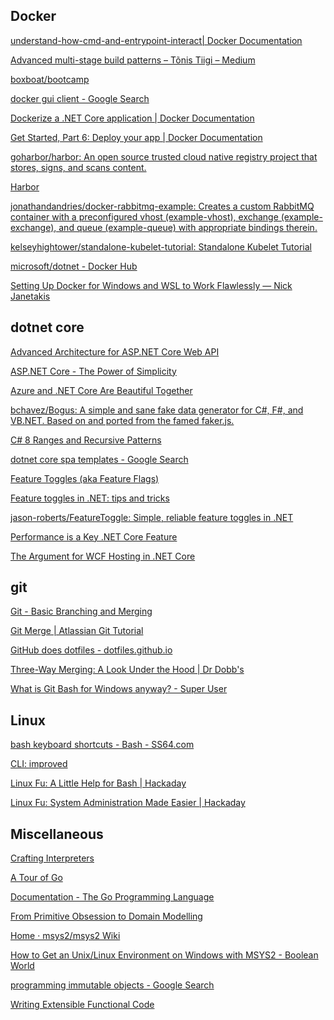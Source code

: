 ## Docker

<dl>

[understand-how-cmd-and-entrypoint-interact| Docker Documentation](https://docs.docker.com/engine/reference/builder/#understand-how-cmd-and-entrypoint-interact)

[Advanced multi-stage build patterns – Tõnis Tiigi – Medium](https://medium.com/@tonistiigi/advanced-multi-stage-build-patterns-6f741b852fae)

[boxboat/bootcamp](https://github.com/boxboat/bootcamp)

[docker gui client - Google Search](https://www.google.com/search?q=docker+gui+client&rlz=1C1CAFC_enUS805US805&oq=docker+gui+client&aqs=chrome..69i57j0l3.1951j0j7&sourceid=chrome&ie=UTF-8)

[Dockerize a .NET Core application | Docker Documentation](https://docs.docker.com/engine/examples/dotnetcore/)

[Get Started, Part 6: Deploy your app | Docker Documentation](https://docs.docker.com/v17.09/get-started/part6/)

[goharbor/harbor: An open source trusted cloud native registry project that stores, signs, and scans content.](https://github.com/goharbor/harbor)

[Harbor](https://goharbor.io/)

[jonathandandries/docker-rabbitmq-example: Creates a custom RabbitMQ container with a preconfigured vhost (example-vhost), exchange (example-exchange), and queue (example-queue) with appropriate bindings therein.](https://github.com/jonathandandries/docker-rabbitmq-example)

[kelseyhightower/standalone-kubelet-tutorial: Standalone Kubelet Tutorial](https://github.com/kelseyhightower/standalone-kubelet-tutorial)

[microsoft/dotnet - Docker Hub](https://hub.docker.com/r/microsoft/dotnet/)

[Setting Up Docker for Windows and WSL to Work Flawlessly — Nick Janetakis](https://nickjanetakis.com/blog/setting-up-docker-for-windows-and-wsl-to-work-flawlessly)

</dl>

## dotnet core

<dl>

[Advanced Architecture for ASP.NET Core Web API](https://www.infoq.com/articles/advanced-architecture-aspnet-core)

[ASP.NET Core - The Power of Simplicity](https://www.infoq.com/articles/aspnetcore-power-of-simplicity)

[Azure and .NET Core Are Beautiful Together](https://www.infoq.com/articles/azure-and-net-core?utm_campaign=rightbar_v2&utm_source=infoq&utm_medium=articles_link&utm_content=link_text)

[bchavez/Bogus: A simple and sane fake data generator for C#, F#, and VB.NET. Based on and ported from the famed faker.js.](https://github.com/bchavez/Bogus)

[C# 8 Ranges and Recursive Patterns](https://www.infoq.com/articles/cs8-ranges-and-recursive-patterns?utm_campaign=rightbar_v2&utm_source=infoq&utm_medium=articles_link&utm_content=link_text)

[dotnet core spa templates - Google Search](https://www.google.com/search?rlz=1C1CAFC_enUS805US805&ei=meCjW-WuM4PSsAX21rigDw&q=dotnet+core+spa+templates&oq=dotnet+core+spa&gs_l=psy-ab.3.1.0l4j0i22i30j0i22i10i30j0i22i30l2j0i22i10i30j0i22i30.8799.9075..10570...0.0..0.284.419.2j0j1......0....1..gws-wiz.......0i71j0i20i263.11f2eiKxDNU)

[Feature Toggles (aka Feature Flags)](https://martinfowler.com/articles/feature-toggles.html)

[Feature toggles in .NET: tips and tricks](https://surfingthecode.com/feature-toggles-in-.net-tips-and-tricks/)

[jason-roberts/FeatureToggle: Simple, reliable feature toggles in .NET](https://github.com/jason-roberts/FeatureToggle)

[Performance is a Key .NET Core Feature](https://www.infoq.com/articles/performance-net-core?utm_campaign=rightbar_v2&utm_source=infoq&utm_medium=articles_link&utm_content=link_text)

[The Argument for WCF Hosting in .NET Core](https://www.infoq.com/articles/WCF-Net-Core-Debate?utm_campaign=rightbar_v2&utm_source=infoq&utm_medium=articles_link&utm_content=link_text)

</dl>

## git

<dl>

[Git - Basic Branching and Merging](https://git-scm.com/book/en/v2/Git-Branching-Basic-Branching-and-Merging)

[Git Merge | Atlassian Git Tutorial](https://www.atlassian.com/git/tutorials/using-branches/git-merge)

[GitHub does dotfiles - dotfiles.github.io](https://dotfiles.github.io/)

[Three-Way Merging: A Look Under the Hood | Dr Dobb's](http://www.drdobbs.com/tools/three-way-merging-a-look-under-the-hood/240164902)

[What is Git Bash for Windows anyway? - Super User](https://superuser.com/questions/1053633/what-is-git-bash-for-windows-anyway)

</dl>

## Linux

<dl>

[bash keyboard shortcuts - Bash - SS64.com](https://ss64.com/bash/syntax-keyboard.html)

[CLI: improved](https://remysharp.com/2018/08/23/cli-improved)

[Linux Fu: A Little Help for Bash | Hackaday](https://hackaday.com/2018/02/02/linux-fu-a-little-help-for-bash/)

[Linux Fu: System Administration Made Easier | Hackaday](https://hackaday.com/2017/11/09/linux-fu-system-administration-made-easier/)

</dl>

## Miscellaneous

[Crafting Interpreters](http://www.craftinginterpreters.com/)

[A Tour of Go](https://tour.golang.org/welcome/1)

[Documentation - The Go Programming Language](https://golang.org/doc/)

[From Primitive Obsession to Domain Modelling](http://blog.ploeh.dk/2015/01/19/from-primitive-obsession-to-domain-modelling/)

[Home · msys2/msys2 Wiki](https://github.com/msys2/msys2/wiki)

[How to Get an Unix/Linux Environment on Windows with MSYS2 - Boolean World](https://www.booleanworld.com/get-unix-linux-environment-windows-msys2/)

[programming immutable objects - Google Search](https://www.google.com/search?q=programming+immutable+objects&rlz=1C1CAFC_enUS805US805&oq=programming+immutable+objects&aqs=chrome..69i57j0.9127j1j7&sourceid=chrome&ie=UTF-8)

[Writing Extensible Functional Code](https://www.infoq.com/presentations/extensible-functional-code?utm_campaign=rightbar_v2&utm_source=infoq&utm_medium=presentations_link&utm_content=link_text)
